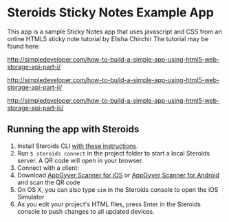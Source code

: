 # Steroids Sticky Notes Example App

This app is a sample Sticky Notes app that uses javascript and CSS from an online HTML5 sticky note tutorial by Elisha Chirchir
The tutorial may be found here:

http://simpledeveloper.com/how-to-build-a-simple-app-using-html5-web-storage-api-part-i/

http://simpledeveloper.com/how-to-build-a-simple-app-using-html5-web-storage-api-part-ii/

http://simpledeveloper.com/how-to-build-a-simple-app-using-html5-web-storage-api-part-iii/

## Running the app with Steroids
1. Install Steroids CLI [with these instructions](http://guides.appgyver.com/steroids/guides/steroids_npm/installing/).
2. Run `$ steroids connect` in the project folder to start a local Steroids server. A QR code will open in your browser.
3. Connect with a client:
  1. Download [AppGyver Scanner for iOS](https://itunes.apple.com/us/app/appgyver-scanner/id575076515) or [AppGyver Scanner for Android](https://play.google.com/store/apps/details?id=com.appgyver.android&hl=en) and scan the QR code
  2. On OS X, you can also type `sim` in the Steroids console to open the iOS Simulator
4. As you edit your project's HTML files, press Enter in the Steroids console to push changes to all updated devices.
